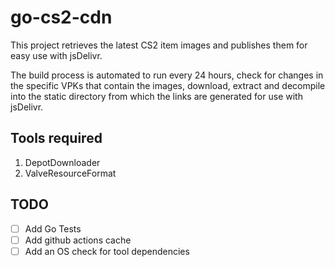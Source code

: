 # go-cs2-cdn
This project retrieves the latest CS2 item images and publishes them for easy use with jsDelivr. 

The build process is automated to run every 24 hours, check for changes in the specific VPKs that contain the images, download, extract and decompile into the static directory from which the links are generated for use with jsDelivr. 

## Tools required
1. DepotDownloader
2. ValveResourceFormat 

## TODO
- [ ] Add Go Tests
- [ ] Add github actions cache
- [ ] Add an OS check for tool dependencies
